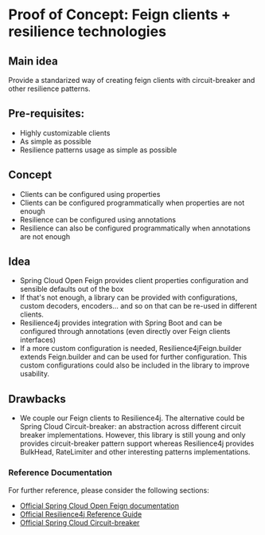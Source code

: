 # Proof of Concept: Feign clients + resilience technologies

## Main idea
Provide a standarized way of creating feign clients with circuit-breaker and other resilience patterns.

## Pre-requisites:
* Highly customizable clients
* As simple as possible
* Resilience patterns usage as simple as possible

## Concept
* Clients can be configured using properties
* Clients can be configured programmatically when properties are not enough
* Resilience can be configured using annotations
* Resilience can also be configured programmatically when annotations are not enough

## Idea
* Spring Cloud Open Feign provides client properties configuration and sensible defaults out of the box
* If that's not enough, a library can be provided with configurations, custom decoders, encoders... and so on that can be re-used in different clients.
* Resilience4j provides integration with Spring Boot and can be configured through annotations (even directly over Feign clients interfaces)
* If a more custom configuration is needed, Resilience4jFeign.builder extends Feign.builder and can be used for further configuration. This custom configurations could also be included in the library to improve usability.

## Drawbacks
* We couple our Feign clients to Resilience4j. The alternative could be Spring Cloud Circuit-breaker: an abstraction across different circuit breaker implementations. However, this library is still young and only provides circuit-breaker pattern support whereas Resilience4j provides BulkHead, RateLimiter and other interesting patterns implementations.

### Reference Documentation
For further reference, please consider the following sections:

* [Official Spring Cloud Open Feign documentation](https://cloud.spring.io/spring-cloud-openfeign/reference/html/index.html)
* [Official Resilience4j Reference Guide](https://resilience4j.readme.io/docs/getting-started)
* [Official Spring Cloud Circuit-breaker](https://spring.io/projects/spring-cloud-circuitbreaker)